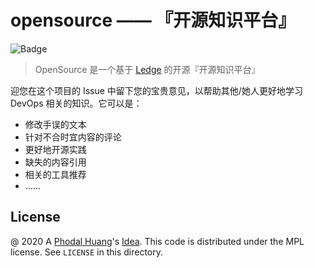 # opensource —— 『开源知识平台』

![Badge](https://img.shields.io/badge/Poweredby-%40ledge--framework%2Fengine-brightgreen)

> OpenSource 是一个基于 [Ledge](https://github.com/ledge-framework/engine/) 的开源『开源知识平台』


迎您在这个项目的 Issue 中留下您的宝贵意见，以帮助其他/她人更好地学习 DevOps 相关的知识。它可以是：

- 修改手误的文本
- 针对不合时宜内容的评论
- 更好地开源实践
- 缺失的内容引用
- 相关的工具推荐
- ……

## License

@ 2020 A [Phodal Huang](https://www.phodal.com)'s [Idea](http://github.com/phodal/ideas). This code is distributed under the MPL license. See `LICENSE` in this directory.
